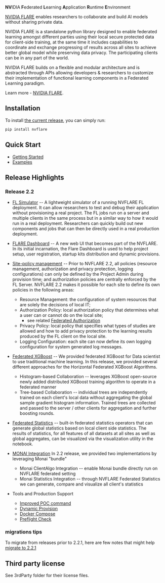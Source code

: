 **NV**IDIA **F**ederated **L**earning **A**pplication **R**untime **E**nvironment


[NVIDIA FLARE](https://nvflare.readthedocs.io/en/main/index.html) enables researchers to collaborate and build AI models without sharing private data. 

NVIDIA FLARE is a standalone python library designed to enable federated learning amongst different parties using their local secure protected data for client-side training, at the same time it includes capabilities to coordinate and exchange progressing of results across all sites to achieve better global model while preserving data privacy. The participating clients can be in any part of the world. 

NVIDIA FLARE builds on a flexible and modular architecture and is abstracted through APIs allowing developers & researchers to customize their implementation of functional learning components in a Federated Learning paradigm. 

Learn more - [NVIDIA FLARE](https://nvflare.readthedocs.io/en/main/index.html).


## Installation

To install [the current release](https://pypi.org/project/nvflare), you can simply run:

```bash
pip install nvflare
```

## Quick Start
 * [Getting Started](https://nvflare.readthedocs.io/en/latest/getting_started.html)
 * [Examples](https://github.com/NVIDIA/NVFlare/tree/2.1/examples/)

## Release Highlights

### Release 2.2

* [FL Simulator]( https://nvflare.readthedocs.io/en/latest/user_guide/fl_simulator.html) -- 
  A lightweight simulator of a running NVFLARE FL deployment. It can allow researchers to test and debug their application without provisioning 
 a real project. The FL jobs run on a server and multiple clients in the same process but 
 in a similar way to how it would run in a real deployment. Researchers can quickly 
 build out new components and jobs that can then be directly used in a real production deployment.

* [FLARE Dashboard](https://nvflare.readthedocs.io/en/latest/user_guide/dashboard_api.html) --
  A new web UI that becomes part of the NVFLARE. In its initial incarnation, the Flare Dashboard is used to help
  project setup, user registration, startup kits distribution and dynamic provisions.  

* [Site-policy management](https://nvflare.readthedocs.io/en/latest/user_guide/site_policy_management.html) -- 
  Prior to NVFLARE 2.2, all policies (resource management, authorization and privacy protection, logging configurations) 
  can only be defined by the Project Admin during provision time; and authorization policies are centrally enforced by the FL Server.
  NVFLARE 2.2 makes it possible for each site to define its own policies in the following areas:
  * Resource Management: the configuration of system resources that are solely the decisions of local IT;
  * Authorization Policy: local authorization policy that determines what a user can or cannot do on the local site;
    * see related [Federated Authorization](https://nvflare.readthedocs.io/en/latest/user_guide/federated_authorization.html)
  * Privacy Policy: local policy that specifies what types of studies are allowed and how to add privacy protection to the learning results produced by the FL client on the local site.
  * Logging Configuration: each site can now define its own logging configuration for system generated log messages.
  
* [Federated XGBoost](<https://github.com/NVIDIA/NVFlare/tree/main/examples/xgboost>) --
  We provided federated XGBoost for Data scientist to use traditional machine learning. In this release, we provided several 
  different approaches for the Horizontal Federated XGBoost Algorithms. 
  * Histogram-based Collaboration -- leverages XGBoost open-source newly added distributed XGBoost training algorithm to operate in a federated manner
  * Tree-based Collaboration -- individual trees are independently trained on each client's local data without aggregating the global sample gradient histogram information. 
  Trained trees are collected and passed to the server / other clients for aggregation and further boosting rounds.
  
* [Federated Statistics](<https://github.com/NVIDIA/NVFlare/tree/main/examples/federated_statistics>) -- 
  built-in federated statistics operators that can generate global statistics based on local client side statistics. 
  The results of statistics, for all features of all datasets at all sites as well as global aggregates, can be visualized via the visualization utility in the notebook.  

* [MONAI Integration](<https://github.com/NVIDIA/NVFlare/tree/main/integration/monai/README.md>)
  In 2.2 release, we provided two implementations by leveraging Monai "bundle"
  * Monai ClientAlgo Integration -- enable Monai bundle directly run on NVFLARE federated setting
  * Monai Statistics Integration -- through NVFLARE Federated Statistics we can generate, compare and visualize all client's statistics

* Tools and Production Support
  * [Improved POC command](https://nvflare.readthedocs.io/en/latest/user_guide/poc_command.html) 
  * [Dynamic Provision](https://nvflare.readthedocs.io/en/latest/user_guide/dynamic_provisioning.html)
  * [Docker Compose](https://nvflare.readthedocs.io/en/latest/user_guide/docker_compose.html)
  * [Preflight Check](https://nvflare.readthedocs.io/en/latest/user_guide/preflight_check.html#nvidia-flare-preflight-check)

    
### migrations tips 
   To migrate from releases prior to 2.2.1, here are few notes that might help
   [migrate to 2.2.1](docs/release_notes/2.2.1/migration_notes.md)
   

## Third party license

See 3rdParty folder for their license files.


